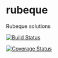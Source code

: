 rubeque
=======

Rubeque solutions

[![Build Status](https://travis-ci.org/snop-snov/rubeque.png?branch=master)](https://travis-ci.org/snop-snov/rubeque)

[![Coverage Status](https://coveralls.io/repos/snop-snov/rubeque/badge.png)](https://coveralls.io/r/snop-snov/rubeque)
